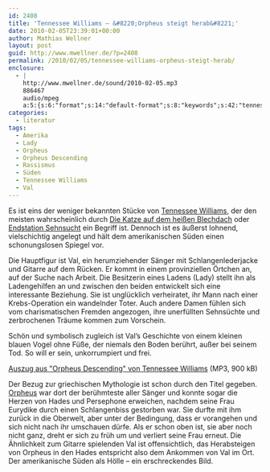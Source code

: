 ```yaml
---
id: 2408
title: 'Tennessee Williams – &#8220;Orpheus steigt herab&#8221;'
date: 2010-02-05T23:39:01+00:00
author: Mathias Wellner
layout: post
guid: http://www.mwellner.de/?p=2408
permalink: /2010/02/05/tennessee-williams-orpheus-steigt-herab/
enclosure:
  - |
    http://www.mwellner.de/sound/2010-02-05.mp3
    886467
    audio/mpeg
    a:5:{s:6:"format";s:14:"default-format";s:8:"keywords";s:42:"tennessee williams orpheus descending bird";s:6:"author";s:15:"mathias wellner";s:6:"length";s:0:"";s:8:"explicit";s:0:"";}
categories:
  - literatur
tags:
  - Amerika
  - Lady
  - Orpheus
  - Orpheus Descending
  - Rassismus
  - Süden
  - Tennessee Williams
  - Val
---
```

Es ist eins der weniger bekannten Stücke von [Tennessee Williams](http://de.wikipedia.org/wiki/Tennessee_Williams), der den meisten wahrscheinlich durch [Die Katze auf dem heißen Blechdach](http://de.wikipedia.org/wiki/Die_Katze_auf_dem_hei%C3%9Fen_Blechdach) oder [Endstation Sehnsucht](http://de.wikipedia.org/wiki/Endstation_Sehnsucht) ein Begriff ist. Dennoch ist es äußerst lohnend, vielschichtig angelegt und hält dem amerikanischen Süden einen schonungslosen Spiegel vor. 

Die Hauptfigur ist Val, ein herumziehender Sänger mit Schlangenlederjacke und Gitarre auf dem Rücken. Er kommt in einem provinziellen Örtchen an, auf der Suche nach Arbeit. Die Besitzerin eines Ladens (Lady) stellt ihn als Ladengehilfen an und zwischen den beiden entwickelt sich eine interessante Beziehung. Sie ist unglücklich verheiratet, ihr Mann nach einer Krebs-Operation ein wandelnder Toter. Auch andere Damen fühlen sich vom charismatischen Fremden angezogen, ihre unerfüllten Sehnsüchte und zerbrochenen Träume kommen zum Vorschein. 

Schön und symbolisch zugleich ist Val&#8217;s Geschichte von einem kleinen blauen Vogel ohne Füße, der niemals den Boden berührt, außer bei seinem Tod. So will er sein, unkorrumpiert und frei. 

[Auszug aus "Orpheus Descending" von Tennessee Williams](http://www.mwellner.de/sound/2010-02-05.mp3) (MP3, 900 kB)

Der Bezug zur griechischen Mythologie ist schon durch den Titel gegeben. [Orpheus](http://de.wikipedia.org/wiki/Orpheus) war dort der berühmteste aller Sänger und konnte sogar die Herzen von Hades und Persephone erweichen, nachdem seine Frau Eurydike durch einen Schlangenbiss gestorben war. Sie durfte mit ihm zurück in die Oberwelt, aber unter der Bedingung, dass er vorangehen und sich nicht nach ihr umschauen dürfe. Als er schon oben ist, sie aber noch nicht ganz, dreht er sich zu früh um und verliert seine Frau erneut. Die Ähnlichkeit zum Gitarre spielenden Val ist offensichtlich, das Herabsteigen von Orpheus in den Hades entspricht also dem Ankommen von Val im Ort. Der amerikanische Süden als Hölle &ndash; ein erschreckendes Bild.